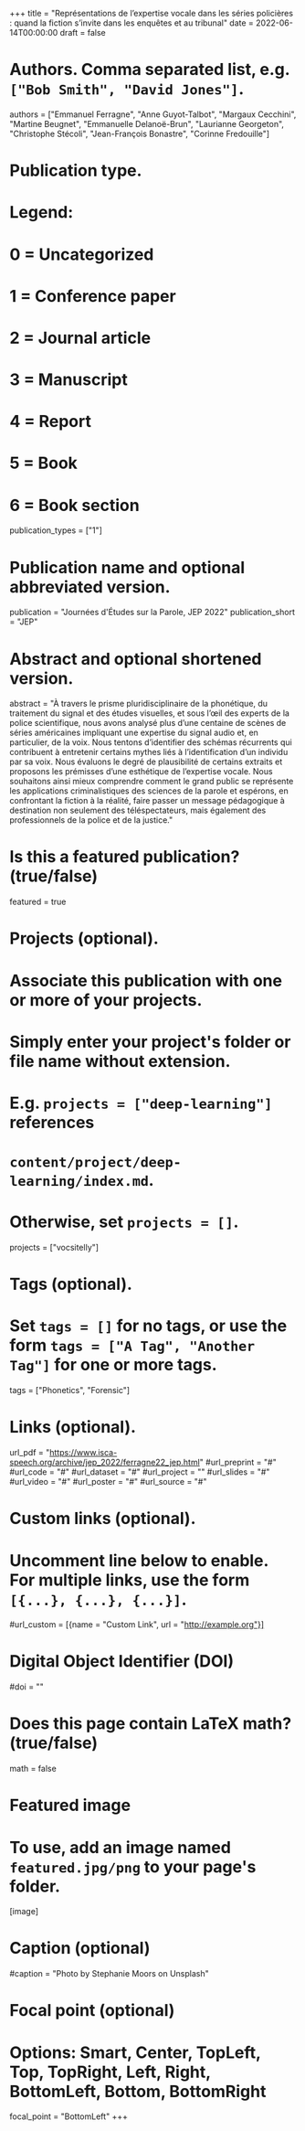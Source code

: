 +++
title = "Représentations de l’expertise vocale dans les séries policières : quand la fiction s’invite dans les enquêtes et au tribunal"
date = 2022-06-14T00:00:00
draft = false

# Authors. Comma separated list, e.g. `["Bob Smith", "David Jones"]`.
authors = ["Emmanuel Ferragne", "Anne Guyot-Talbot", "Margaux Cecchini", "Martine Beugnet", "Emmanuelle Delanoë-Brun", "Laurianne Georgeton", "Christophe Stécoli", "Jean-François Bonastre", "Corinne Fredouille"]

# Publication type.
# Legend:
# 0 = Uncategorized
# 1 = Conference paper
# 2 = Journal article
# 3 = Manuscript
# 4 = Report
# 5 = Book
# 6 = Book section
publication_types = ["1"]

# Publication name and optional abbreviated version.
publication =  "Journées d'Études sur la Parole, JEP 2022"
publication_short = "JEP"

# Abstract and optional shortened version.
abstract = "À travers le prisme pluridisciplinaire de la phonétique, du traitement du signal et des études visuelles, et sous l’œil des experts de la police scientifique, nous avons analysé plus d’une centaine de scènes de séries américaines impliquant une expertise du signal audio et, en particulier, de la voix. Nous tentons d’identifier des schémas récurrents qui contribuent à entretenir certains mythes liés à l’identification d’un individu par sa voix. Nous évaluons le degré de plausibilité de certains extraits et proposons les prémisses d’une esthétique de l’expertise vocale. Nous souhaitons ainsi mieux comprendre comment le grand public se représente les applications criminalistiques des sciences de la parole et espérons, en confrontant la fiction à la réalité, faire passer un message pédagogique à destination non seulement des téléspectateurs, mais également des professionnels de la police et de la justice."

# Is this a featured publication? (true/false)
featured = true

# Projects (optional).
#   Associate this publication with one or more of your projects.
#   Simply enter your project's folder or file name without extension.
#   E.g. `projects = ["deep-learning"]` references 
#   `content/project/deep-learning/index.md`.
#   Otherwise, set `projects = []`.
projects = ["vocsitelly"]

# Tags (optional).
#   Set `tags = []` for no tags, or use the form `tags = ["A Tag", "Another Tag"]` for one or more tags.
tags = ["Phonetics", "Forensic"]

# Links (optional).
url_pdf = "https://www.isca-speech.org/archive/jep_2022/ferragne22_jep.html"
#url_preprint = "#"
#url_code = "#"
#url_dataset = "#"
#url_project = ""
#url_slides = "#"
#url_video = "#"
#url_poster = "#"
#url_source = "#"

# Custom links (optional).
#   Uncomment line below to enable. For multiple links, use the form `[{...}, {...}, {...}]`.
#url_custom = [{name = "Custom Link", url = "http://example.org"}]

# Digital Object Identifier (DOI)
#doi = ""

# Does this page contain LaTeX math? (true/false)
math = false

# Featured image
# To use, add an image named `featured.jpg/png` to your page's folder. 
[image]
  # Caption (optional)
  #caption = "Photo by Stephanie Moors on Unsplash"

  # Focal point (optional)
  # Options: Smart, Center, TopLeft, Top, TopRight, Left, Right, BottomLeft, Bottom, BottomRight
  focal_point = "BottomLeft"
+++
